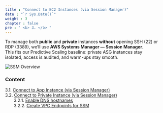 ```yaml
---
title : "Connect to EC2 Instances (via Session Manager)"
date : "`r Sys.Date()`"
weight : 3
chapter : false
pre : " <b> 3. </b> "
---
```


To manage both **public** and **private** instances **without** opening SSH (22) or RDP (3389), we’ll use **AWS Systems Manager — Session Manager**.  
This fits our Predictive Scaling baseline: private ASG instances stay isolated, access is audited, and warm-ups stay smooth.

![SSM Overview](/images/3.connect/000-endpoints-overview.png)

### Content
3.1. [Connect to App Instance (via Session Manager)](3.1-ssm-public-or-app/)  
3.2. [Connect to Private Instance (via Session Manager)](3.2-connect-private/)  
  3.2.1. [Enable DNS hostnames](3.2.1-enablevpcdns/)  
  3.2.2. [Create VPC Endpoints for SSM](3.2.2-vpc-endpoints/)
